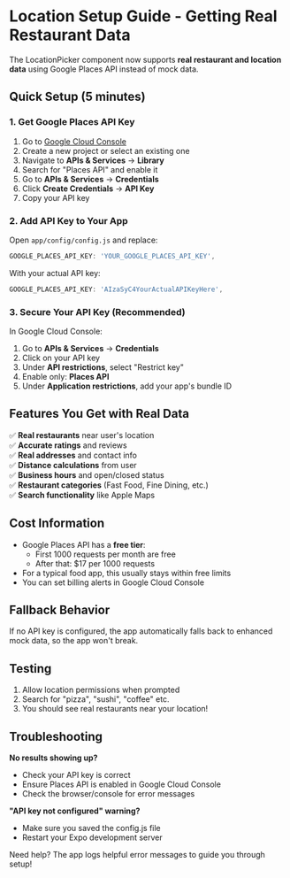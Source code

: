 # Location Setup Guide - Getting Real Restaurant Data

The LocationPicker component now supports **real restaurant and location data** using Google Places API instead of mock data.

## Quick Setup (5 minutes)

### 1. Get Google Places API Key

1. Go to [Google Cloud Console](https://console.cloud.google.com/)
2. Create a new project or select an existing one
3. Navigate to **APIs & Services** → **Library**
4. Search for "Places API" and enable it
5. Go to **APIs & Services** → **Credentials**
6. Click **Create Credentials** → **API Key**
7. Copy your API key

### 2. Add API Key to Your App

Open `app/config/config.js` and replace:
```javascript
GOOGLE_PLACES_API_KEY: 'YOUR_GOOGLE_PLACES_API_KEY',
```

With your actual API key:
```javascript
GOOGLE_PLACES_API_KEY: 'AIzaSyC4YourActualAPIKeyHere',
```

### 3. Secure Your API Key (Recommended)

In Google Cloud Console:
1. Go to **APIs & Services** → **Credentials**
2. Click on your API key
3. Under **API restrictions**, select "Restrict key"
4. Enable only: **Places API**
5. Under **Application restrictions**, add your app's bundle ID

## Features You Get with Real Data

✅ **Real restaurants** near user's location  
✅ **Accurate ratings** and reviews  
✅ **Real addresses** and contact info  
✅ **Distance calculations** from user  
✅ **Business hours** and open/closed status  
✅ **Restaurant categories** (Fast Food, Fine Dining, etc.)  
✅ **Search functionality** like Apple Maps  

## Cost Information

- Google Places API has a **free tier**: 
  - First 1000 requests per month are free
  - After that: $17 per 1000 requests
- For a typical food app, this usually stays within free limits
- You can set billing alerts in Google Cloud Console

## Fallback Behavior

If no API key is configured, the app automatically falls back to enhanced mock data, so the app won't break.

## Testing

1. Allow location permissions when prompted
2. Search for "pizza", "sushi", "coffee" etc.
3. You should see real restaurants near your location!

## Troubleshooting

**No results showing up?**
- Check your API key is correct
- Ensure Places API is enabled in Google Cloud Console
- Check the browser/console for error messages

**"API key not configured" warning?**
- Make sure you saved the config.js file
- Restart your Expo development server

Need help? The app logs helpful error messages to guide you through setup! 